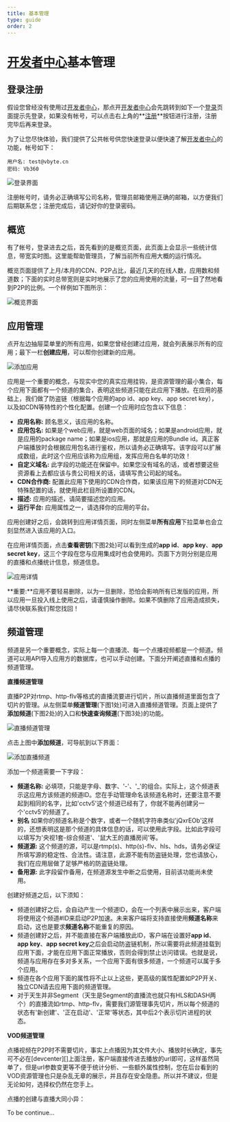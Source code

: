 ```yaml
---
title: 基本管理
type: guide
order: 2
---
```


[开发者中心][1]基本管理
===


## 登录注册

假设您曾经没有使用过[开发者中心][1]，那点开[开发者中心][1]会先跳转到如下一个[登录][2]页面提示先登录，如果没有帐号，可以点击右上角的**[注册][3]**按钮进行注册，注册完毕后再来登录。

为了让您尽快体验，我们提供了公共帐号供您快速登录以便快速了解[开发者中心][1]的功能，帐号如下：

```
用户名: test@vbyte.cn
密码: Vb360
```

![登录界面](http://data1.vbyte.cn/img/login-regist.png)

注册帐号时，请务必正确填写公司名称，管理员邮箱使用正确的邮箱，以方便我们后期联系您；注册完成后，请记好你的登录密码。

## 概览

有了帐号，登录进去之后，首先看到的是概览页面，此页面上会显示一些统计信息，带宽实时图。这里能帮助管理员，了解当前所有应用大概的运行情况。

概览页面提供了上月/本月的CDN、P2P占比，最近几天的在线人数，应用数和频道数；下面的实时总带宽则是实时地展示了您的应用使用的流量，可一目了然地看到P2P的比例。一个样例如下图所示：

![概览界面](http://data1.vbyte.cn/img/general.png)

## 应用管理

点开左边抽屉菜单里的所有应用，如果您曾经创建过应用，就会列表展示所有的应用；最下一栏**创建应用**，可以帮你创建新的应用。

![添加应用](http://data1.vbyte.cn/img/add-application.png)

应用是一个重要的概念，与现实中您的真实应用挂钩，是资源管理的最小集合，每个应用下面都有一个频道的集合，表明这些频道只能在此应用下播放。在应用的基础上，我们做了防盗链（根据每个应用的app id、app key、app secret key），以及如CDN等特性的个性化配置。创建一个应用时应包含以下信息：

* **应用名称:** 顾名思义，该应用的名称。
* **应用包名:** 如果是个web应用，就是web页面的域名；如果是android应用，就是应用的package name；如果是ios应用，那就是应用的Bundle id。真正客户端播放时会根据应用包名进行鉴权，所以请务必正确填写。该字段可以扩展成数组，此时这个应用应该称为应用组，发挥应用白名单的功效！
* **自定义域名:** 此字段的功能还在保留中。如果您没有域名的话，或者想要这些资源看上去都应该与贵公司相关的话，请填写贵公司起的域名。
* **CDN合作商:** 配置此应用下使用的CDN合作商，如果该应用下的频道对CDN无特殊配置的话，就使用此栏目所设置的CDN。
* **描述:** 应用的描述，请简要描述您的应用。
* **运行平台:** 应用属性之一，请选择你的应用的平台。

应用创建好之后，会跳转到应用详情页面，同时左侧菜单**所有应用**下拉菜单也会立刻显然进入该应用的入口。

在应用详情页面，点击**查看密钥**(下图2处)可以看到生成的**app id**、**app key**、**app secret key**，这三个字段在您与应用集成时也会使用的。页面下方则分别是应用的直播和点播统计信息，频道信息。

![应用详情](http://data1.vbyte.cn/img/app-sample.png)

**重要:**应用不要轻易删除，以为一旦删除，恐怕会影响所有已发版的应用，所以应用一旦投入线上使用之后，请谨慎操作删除。如果不慎删除了应用造成损失，请尽快联系我们帮您找回！

## 频道管理

频道是另一个重要概念，实际上每一个直播流、每一个点播视频都是一个频道。频道可以用API导入应用方的数据库，也可以手动创建。下面分开阐述直播和点播的频道管理。

**直播频道管理**

直播P2P对rtmp、http-flv等格式的直播流要进行切片，所以直播频道里面包含了切片的管理。从左侧菜单**频道管理**(下图1处)可进入直播频道管理。页面上提供了**添加频道**(下图2处)的入口和**快速查询频道**(下图3处)的功能。

![直播频道管理](http://data1.vbyte.cn/img/live-channel.png)

点击上图中**添加频道**，可导航到以下界面：

![添加直播频道](http://data1.vbyte.cn/img/add-live-channel.png)

添加一个频道需要一下字段：

* **频道名称:** 必填项，只能是字母、数字、'-'、'_'的组合。实际上，这个频道表示这应用方该频道的频道ID。您在手动管理命名该频道名称时，还要注意不要起到相同的名字，比如'cctv5'这个频道已经有了，你就不能再创建另一个'cctv5'的频道了。
* **别名** 如果你的频道名称是个数字，或者一个随机字符串类似'jQxrEOb'这样的，还想表明这是那个频道的具体信息的话，可以使用此字段。比如此字段可以填写为'央视1套-综合频道'、'鼠大王的直播房间'等。
* **频道源:** 这个频道的源，可以是rtmp(s)、http(s)-flv、hls、hds，请务必保证所填写源的稳定性、合法性。请注意，此源不能有防盗链处理，您也请放心，我们在应用层做了足够严格的防盗链处理。
* **备用源:** 此字段留作备用，在频道源发生中断之后使用，目前该功能尚未使用。

创建好频道之后，以下须知：

- 频道创建好之后，会自动产生一个频道ID，会在一个列表中展示出来，客户端将使用这个频道#ID来启动P2P加速。未来客户端将支持直接使用**频道名称**来启动，这也是要求**频道名称**不能重复的原因。
- 频道创建好之后，并不能直接在客户端播放此ID，客户端在设置好**app id**、**app key**、**app secret key**之后会启动防盗链机制，所以需要将此频道挂载到应用下面，才能在应用下面正常播放，否则会得到禁止访问错误。也就是说，频道与应用存在多对多关系，一个应用下面有很多频道，一个频道可以属于多个应用。
- 频道在各个应用下面的属性将不止以上这些，更高级的属性配置如P2P开关、独立CDN请去应用下面的频道管理。
- 对于天生并非Segment（天生是Segment的直播流也就只有HLS和DASH两个）的直播流如rtmp、http-flv，需要我们源管理事先切片，所以每个频道的状态有'新创建'、'正在启动'、'正常'等状态，其中后2个表示切片进程的状态。

**VOD频道管理**

点播视频在P2P时不需要切片，事实上点播因为其文件大小、播放时长确定，事先可不必在[devcenter][]上面注册，客户端直接传进去播放的url即可，这样虽然简单了，但是url参数变更等不便于统计分析、一些额外属性控制，您在后台看到的VOD资源管理也只是杂乱无章的展示，并且存在安全隐患。所以并不建议，但是无论如何，选择权仍然在您手上。

点播的创建与直播大同小异：

To be continue...

[1]: http://devcenter.vbyte.cn
[2]: https://sso.vbyte.cn/login?service=http%3A%2F%2Fdevcenter.vbyte.cn%2Fapi%2Fv1
[3]: https://sso.vbyte.cn/user/add

